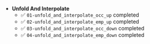 - **Unfold And Interpolate**
  - ✅ `01-unfold_and_interpolate_occ_up` completed  
  - ✅ `02-unfold_and_interpolate_emp_up` completed  
  - ✅ `03-unfold_and_interpolate_occ_down` completed  
  - ✅ `04-unfold_and_interpolate_emp_down` completed  
